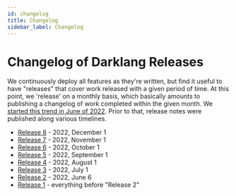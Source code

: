 ```yaml
---
id: changelog
title: Changelog
sidebar_label: Changelog
---
```


# Changelog of Darklang Releases

We continuously deploy all features as they're written, but find it useful to
have "releases" that cover work released with a given period of time. At this
point, we 'release' on a monthly basis, which basically amounts to publishing a
changelog of work completed within the given month. We
[started this trend in June of 2022](https://blog.darklang.com/darklang-release-schedule).
Prior to that, release notes were published along various timelines.

- [Release 8](changelog/release-8.md) - 2022, December 1
- [Release 7](changelog/release-7.md) - 2022, November 1
- [Release 6](changelog/release-6.md) - 2022, October 1
- [Release 5](changelog/release-5.md) - 2022, September 1
- [Release 4](changelog/release-4.md) - 2022, August 1
- [Release 3](changelog/release-3.md) - 2022, July 1
- [Release 2](changelog/release-2.md) - 2022, June 6
- [Release 1](changelog/release-1.md) - everything before "Release 2"
